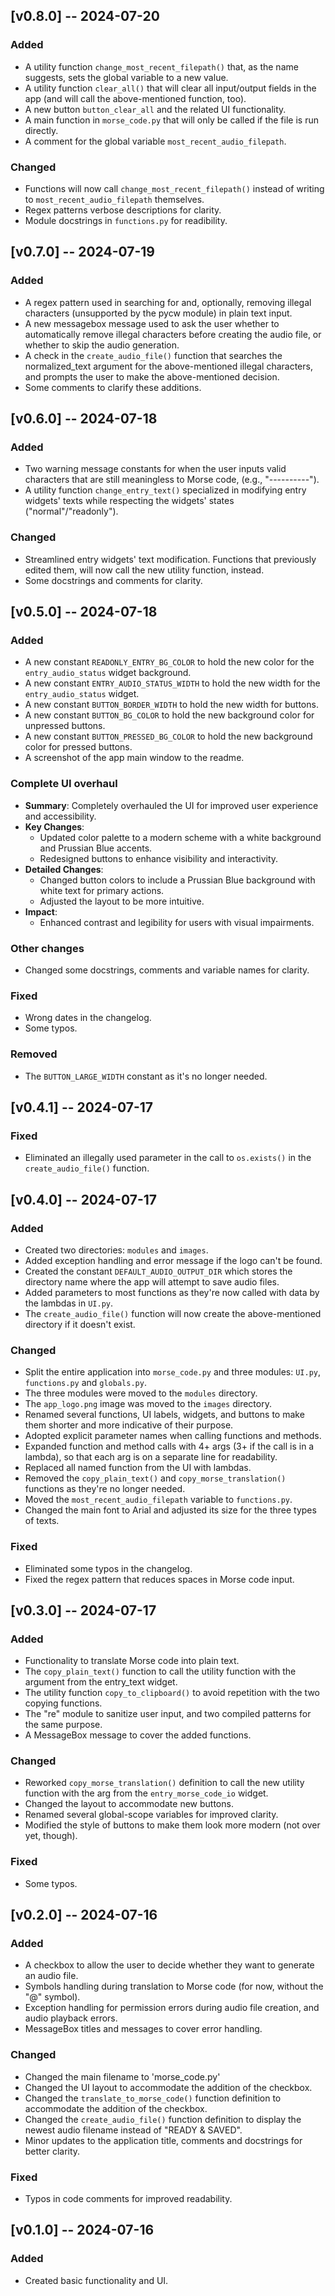 ## [v0.8.0] -- 2024-07-20
### Added
- A utility function `change_most_recent_filepath()` that, as the name suggests, sets the global variable to a new value.
- A utility function `clear_all()` that will clear all input/output fields in the app (and will call the above-mentioned function, too).
- A new button `button_clear_all` and the related UI functionality.
- A main function in `morse_code.py` that will only be called if the file is run directly.
- A comment for the global variable `most_recent_audio_filepath`.

### Changed
- Functions will now call `change_most_recent_filepath()` instead of writing to `most_recent_audio_filepath` themselves.
- Regex patterns verbose descriptions for clarity.
- Module docstrings in `functions.py` for readibility.

## [v0.7.0] -- 2024-07-19
### Added
- A regex pattern used in searching for and, optionally, removing illegal characters (unsupported by the pycw module) in plain text input.
- A new messagebox message used to ask the user whether to automatically remove illegal characters before creating the audio file, or whether to skip the audio generation.
- A check in the `create_audio_file()` function that searches the normalized_text argument for the above-mentioned illegal characters, and prompts the user to make the above-mentioned decision.
- Some comments to clarify these additions.

## [v0.6.0] -- 2024-07-18
### Added
- Two warning message constants for when the user inputs valid characters that are still meaningless to Morse code, (e.g., "----------").
- A utility function `change_entry_text()` specialized in modifying entry widgets' texts while respecting the widgets' states ("normal"/"readonly").

### Changed
- Streamlined entry widgets' text modification. Functions that previously edited them, will now call the new utility function, instead.
- Some docstrings and comments for clarity.

## [v0.5.0] -- 2024-07-18
### Added
- A new constant `READONLY_ENTRY_BG_COLOR` to hold the new color for the `entry_audio_status` widget background.
- A new constant `ENTRY_AUDIO_STATUS_WIDTH` to hold the new width for the `entry_audio_status` widget.
- A new constant `BUTTON_BORDER_WIDTH` to hold the new width for buttons.
- A new constant `BUTTON_BG_COLOR` to hold the new background color for unpressed buttons.
- A new constant `BUTTON_PRESSED_BG_COLOR` to hold the new background color for pressed buttons.
- A screenshot of the app main window to the readme.

### Complete UI overhaul
- **Summary**: Completely overhauled the UI for improved user experience and accessibility.
- **Key Changes**:
  - Updated color palette to a modern scheme with a white background and Prussian Blue accents.
  - Redesigned buttons to enhance visibility and interactivity.
- **Detailed Changes**:
  - Changed button colors to include a Prussian Blue background with white text for primary actions.
  - Adjusted the layout to be more intuitive.
- **Impact**:
  - Enhanced contrast and legibility for users with visual impairments.

### Other changes
- Changed some docstrings, comments and variable names for clarity.

### Fixed
- Wrong dates in the changelog.
- Some typos.

### Removed
- The `BUTTON_LARGE_WIDTH` constant as it's no longer needed.

## [v0.4.1] -- 2024-07-17
### Fixed
- Eliminated an illegally used parameter in the call to `os.exists()` in the `create_audio_file()` function.

## [v0.4.0] -- 2024-07-17
### Added
- Created two directories: `modules` and `images`.
- Added exception handling and error message if the logo can't be found.
- Created the constant `DEFAULT_AUDIO_OUTPUT_DIR` which stores the directory name where the app will attempt to save audio files.
- Added parameters to most functions as they're now called with data by the lambdas in `UI.py`.
- The `create_audio_file()` function will now create the above-mentioned directory if it doesn't exist.

### Changed
- Split the entire application into `morse_code.py` and three modules: `UI.py`, `functions.py` and `globals.py`.
- The three modules were moved to the `modules` directory.
- The `app_logo.png` image was moved to the `images` directory.
- Renamed several functions, UI labels, widgets, and buttons to make them shorter and more indicative of their purpose.
- Adopted explicit parameter names when calling functions and methods.
- Expanded function and method calls with 4+ args (3+ if the call is in a lambda), so that each arg is on a separate line for readability.
- Replaced all named function from the UI with lambdas.
- Removed the `copy_plain_text()` and `copy_morse_translation()` functions as they're no longer needed.
- Moved the `most_recent_audio_filepath` variable to `functions.py`.
- Changed the main font to Arial and adjusted its size for the three types of texts.

### Fixed
- Eliminated some typos in the changelog.
- Fixed the regex pattern that reduces spaces in Morse code input.

## [v0.3.0] -- 2024-07-17
### Added
- Functionality to translate Morse code into plain text.
- The `copy_plain_text()` function to call the utility function with the argument from the entry_text widget.
- The utility function `copy_to_clipboard()` to avoid repetition with the two copying functions.
- The "re" module to sanitize user input, and two compiled patterns for the same purpose.
- A MessageBox message to cover the added functions.

### Changed
- Reworked `copy_morse_translation()` definition to call the new utility function with the arg from the `entry_morse_code_io` widget.
- Changed the layout to accommodate new buttons.
- Renamed several global-scope variables for improved clarity.
- Modified the style of buttons to make them look more modern (not over yet, though).

### Fixed
- Some typos.

## [v0.2.0] -- 2024-07-16
### Added
- A checkbox to allow the user to decide whether they want to generate an audio file.
- Symbols handling during translation to Morse code (for now, without the "@" symbol).
- Exception handling for permission errors during audio file creation, and audio playback errors.
- MessageBox titles and messages to cover error handling.

### Changed
- Changed the main filename to 'morse_code.py'
- Changed the UI layout to accommodate the addition of the checkbox.
- Changed the `translate_to_morse_code()` function definition to accommodate the addition of the checkbox.
- Changed the `create_audio_file()` function definition to display the newest audio filename instead of "READY & SAVED".
- Minor updates to the application title, comments and docstrings for better clarity.

### Fixed
- Typos in code comments for improved readability.

## [v0.1.0] -- 2024-07-16
### Added
- Created basic functionality and UI.